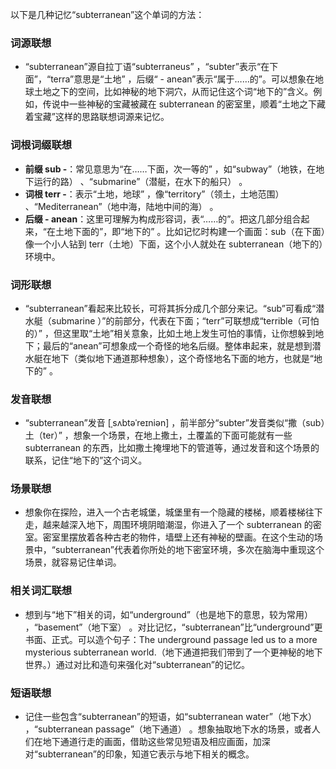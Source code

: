 以下是几种记忆“subterranean”这个单词的方法：

### 词源联想
 - “subterranean”源自拉丁语“subterraneus” ，“subter”表示“在下面”，“terra”意思是“土地” ，后缀“ - anean”表示“属于……的”。可以想象在地球土地之下的空间，比如神秘的地下洞穴，从而记住这个词“地下的”含义。例如，传说中一些神秘的宝藏被藏在 subterranean 的密室里，顺着“土地之下藏着宝藏”这样的思路联想词源来记忆。

### 词根词缀联想
 - **前缀 sub -**：常见意思为“在……下面，次一等的” ，如“subway”（地铁，在地下运行的路） 、“submarine”（潜艇，在水下的船只） 。
 - **词根 terr -**：表示“土地，地球” ，像“territory”（领土，土地范围） 、“Mediterranean”（地中海，陆地中间的海） 。
 - **后缀 - anean**：这里可理解为构成形容词，表“……的”。把这几部分组合起来，“在土地下面的”，即“地下的” 。比如记忆时构建一个画面：sub（在下面）像一个小人钻到 terr（土地）下面，这个小人就处在 subterranean（地下的）环境中。

### 词形联想
 - “subterranean”看起来比较长，可将其拆分成几个部分来记。“sub”可看成“潜水艇（submarine ）”的前部分，代表在下面；“terr”可联想成“terrible（可怕的）” ，但这里取“土地”相关意象，比如土地上发生可怕的事情，让你想躲到地下；最后的“anean”可想象成一个奇怪的地名后缀。整体串起来，就是想到潜水艇在地下（类似地下通道那种想象），这个奇怪地名下面的地方，也就是“地下的” 。

### 发音联想
 - “subterranean”发音 [ˌsʌbtəˈreɪniən] ，前半部分“subter”发音类似“撒（sub）土（ter）” ，想象一个场景，在地上撒土，土覆盖的下面可能就有一些 subterranean 的东西，比如撒土掩埋地下的管道等，通过发音和这个场景的联系，记住“地下的”这个词义。

### 场景联想
 - 想象你在探险，进入一个古老城堡，城堡里有一个隐藏的楼梯，顺着楼梯往下走，越来越深入地下，周围环境阴暗潮湿，你进入了一个 subterranean 的密室。密室里摆放着各种古老的物件，墙壁上还有神秘的壁画。在这个生动的场景中，“subterranean”代表着你所处的地下密室环境，多次在脑海中重现这个场景，就容易记住单词。

### 相关词汇联想
 - 想到与“地下”相关的词，如“underground”（也是地下的意思，较为常用） ，“basement”（地下室） 。对比记忆，“subterranean”比“underground”更书面、正式。可以造个句子：The underground passage led us to a more mysterious subterranean world.（地下通道把我们带到了一个更神秘的地下世界。）通过对比和造句来强化对“subterranean”的记忆。

### 短语联想
 - 记住一些包含“subterranean”的短语，如“subterranean water”（地下水） ，“subterranean passage”（地下通道） 。想象抽取地下水的场景，或者人们在地下通道行走的画面，借助这些常见短语及相应画面，加深对“subterranean”的印象，知道它表示与地下相关的概念。 